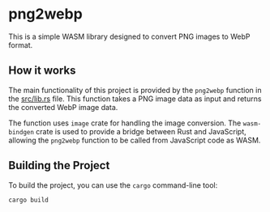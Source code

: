 # png2webp

This is a simple WASM library designed to convert PNG images to WebP format.

## How it works

The main functionality of this project is provided by the `png2webp` function in the [src/lib.rs](src/lib.rs) file. This function takes a PNG image data as input and returns the converted WebP image data.

The function uses `image` crate for handling the image conversion. The `wasm-bindgen` crate is used to provide a bridge between Rust and JavaScript, allowing the `png2webp` function to be called from JavaScript code as WASM.

## Building the Project

To build the project, you can use the `cargo` command-line tool:

```sh
cargo build